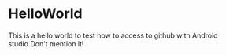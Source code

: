 # HelloWorld
This is a hello world to test how to access to github with Android studio.Don't mention it!
